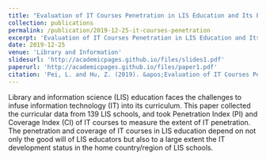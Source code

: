 ```yaml
---
title: "Evaluation of IT Courses Penetration in LIS Education and Its Enlightenments to Curriculum"
collection: publications
permalink: /publication/2019-12-25-it-courses-penetration
excerpt: 'Evaluation of IT Courses Penetration in LIS Education and Its Enlightenments to Curriculum'
date: 2019-12-25
venue: 'Library and Information'
slidesurl: 'http://academicpages.github.io/files/slides1.pdf'
paperurl: 'http://academicpages.github.io/files/paper1.pdf'
citation: 'Pei, L. and Hu, Z. (2019). &apos;Evaluation of IT Courses Penetration in LIS Education and Its Enlightenments to Curriculum&apos;, <i>Library and Information</i>, 38(6), pp. 52–58 [in Chinese]. doi: 10.11968/tsyqb.1003-6938.2019097.'
---
```


Library and information science (LIS) education faces the challenges to infuse information technology (IT) into its curriculum. This paper collected the curricular data from 139 LIS schools, and took Penetration Index (PI) and Coverage Index (CI) of IT courses to measure the extent of IT penetration. The penetration and coverage of IT courses in LIS education depend on not only the good will of LIS educators but also to a large extent the IT development status in the home country/region of LIS schools.
